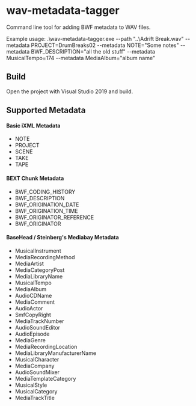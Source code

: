 # wav-metadata-tagger
Command line tool for adding BWF metadata to WAV files.

Example usage: .\wav-metadata-tagger.exe --path "..\Adrift Break.wav" --metadata PROJECT=DrumBreaks02 --metadata NOTE="Some notes" --metadata BWF_DESCRIPTION="all the old stuff" --metadata MusicalTempo=174 --metadata MediaAlbum="album name"

## Build
Open the project with Visual Studio 2019 and build.

## Supported Metadata
#### Basic iXML Metadata
- NOTE
- PROJECT
- SCENE
- TAKE
- TAPE
#### BEXT Chunk Metadata
- BWF_CODING_HISTORY
- BWF_DESCRIPTION
- BWF_ORIGINATION_DATE
- BWF_ORIGINATION_TIME
- BWF_ORIGINATOR_REFERENCE
- BWF_ORIGINATOR
#### BaseHead / Steinberg's Mediabay Metadata
- MusicalInstrument
- MediaRecordingMethod
- MediaArtist
- MediaCategoryPost
- MediaLibraryName
- MusicalTempo
- MediaAlbum
- AudioCDName
- MediaComment
- AudioActor
- SmfCopyRight
- MediaTrackNumber
- AudioSoundEditor
- AudioEpisode
- MediaGenre
- MediaRecordingLocation
- MediaLibraryManufacturerName
- MusicalCharacter
- MediaCompany
- AudioSoundMixer
- MediaTemplateCategory
- MusicalStyle
- MusicalCategory
- MediaTrackTitle
